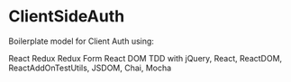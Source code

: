 # ClientSideAuth

Boilerplate model for Client Auth using:

React
Redux
Redux Form
React DOM
TDD with jQuery, React, ReactDOM, ReactAddOnTestUtils, JSDOM, Chai, Mocha
